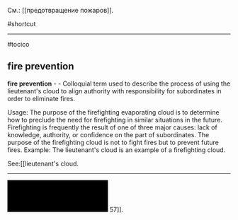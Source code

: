 См.: [[предотвращение пожаров]].

#shortcut




<hr/>

#tocico

## fire prevention

<b>fire prevention</b> -  - Colloquial term used to describe the process of using the lieutenant's cloud to align authority with responsibility for subordinates in order to eliminate fires. 


Usage: The purpose of the firefighting evaporating cloud is to determine how to preclude the need for firefighting in similar situations in the future.  Firefighting is frequently the result of one of three major causes: lack of knowledge, authority, or confidence on the part of subordinates.  The purpose of the firefighting cloud is not to fight fires but to prevent future fires. Example: The lieutenant's cloud is an example of a firefighting cloud. 



See:[[lieutenant's cloud.   <hr/>  <img src="./tocico_dictionary_2nd_editio-57_1.png"/> 57]].
